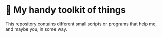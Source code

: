 # 🧰 My handy toolkit of things

This repository contains different small scripts or programs that help me, and maybe you, in some way.
